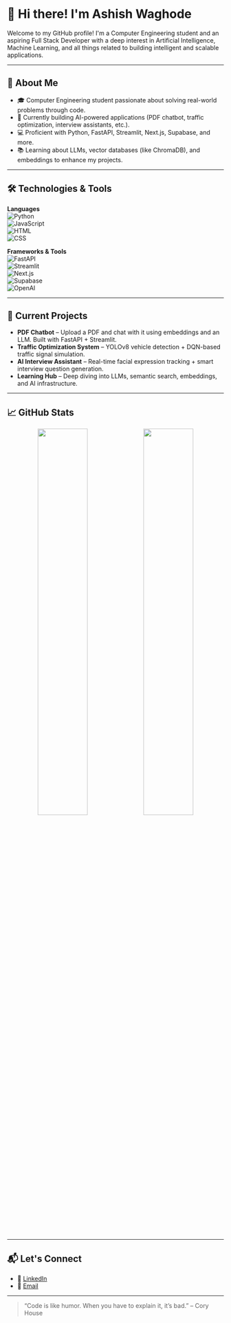 # 👋 Hi there! I'm Ashish Waghode

Welcome to my GitHub profile! I'm a Computer Engineering student and an aspiring Full Stack Developer with a deep interest in Artificial Intelligence, Machine Learning, and all things related to building intelligent and scalable applications.

---

## 🚀 About Me

- 🎓 Computer Engineering student passionate about solving real-world problems through code.
- 🧠 Currently building AI-powered applications (PDF chatbot, traffic optimization, interview assistants, etc.).
- 💻 Proficient with Python, FastAPI, Streamlit, Next.js, Supabase, and more.
- 📚 Learning about LLMs, vector databases (like ChromaDB), and embeddings to enhance my projects.

---

## 🛠️ Technologies & Tools

**Languages**  
![Python](https://img.shields.io/badge/Python-3670A0?style=for-the-badge&logo=python&logoColor=ffdd54)  
![JavaScript](https://img.shields.io/badge/JavaScript-F7DF1E?style=for-the-badge&logo=javascript&logoColor=black)  
![HTML](https://img.shields.io/badge/HTML5-E34F26?style=for-the-badge&logo=html5&logoColor=white)  
![CSS](https://img.shields.io/badge/CSS-1572B6?style=for-the-badge&logo=css3&logoColor=white)  

**Frameworks & Tools**  
![FastAPI](https://img.shields.io/badge/FastAPI-005571?style=for-the-badge&logo=fastapi)  
![Streamlit](https://img.shields.io/badge/Streamlit-FF4B4B?style=for-the-badge&logo=streamlit&logoColor=white)  
![Next.js](https://img.shields.io/badge/Next.js-000?style=for-the-badge&logo=nextdotjs&logoColor=white)  
![Supabase](https://img.shields.io/badge/Supabase-3ECF8E?style=for-the-badge&logo=supabase&logoColor=white)  
![OpenAI](https://img.shields.io/badge/OpenAI-412991?style=for-the-badge&logo=openai&logoColor=white)  

---

## 🧠 Current Projects

- **PDF Chatbot** – Upload a PDF and chat with it using embeddings and an LLM. Built with FastAPI + Streamlit.
- **Traffic Optimization System** – YOLOv8 vehicle detection + DQN-based traffic signal simulation.
- **AI Interview Assistant** – Real-time facial expression tracking + smart interview question generation.
- **Learning Hub** – Deep diving into LLMs, semantic search, embeddings, and AI infrastructure.

---

## 📈 GitHub Stats

<p align="center">
  <img src="https://github-readme-stats.vercel.app/api?username=ashishwaghode&show_icons=true&theme=radical" width="48%" />
  <img src="https://github-readme-streak-stats.herokuapp.com/?user=ashishwaghode&theme=radical" width="48%" />
</p>

---

## 📬 Let's Connect

- 🔗 [LinkedIn](https://www.linkedin.com/in/ashishwaghode)
- 💌 [Email](mailto:ashishwaghode@gmail.com)

---

> “Code is like humor. When you have to explain it, it’s bad.” – Cory House
